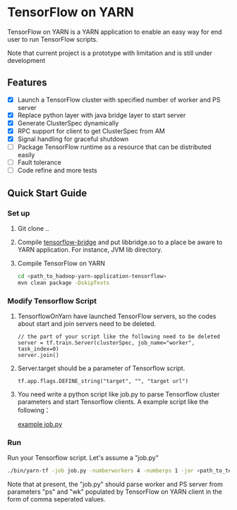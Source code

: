 TensorFlow on YARN
======================
TensorFlow on YARN is a YARN application to enable an easy way for end user to run TensorFlow scripts.

Note that current project is a prototype with limitation and is still under development

## Features
- [x] Launch a TensorFlow cluster with specified number of worker and PS server
- [x] Replace python layer with java bridge layer to start server
- [x] Generate ClusterSpec dynamically
- [x] RPC support for client to get ClusterSpec from AM
- [x] Signal handling for graceful shutdown
- [ ] Package TensorFlow runtime as a resource that can be distributed easily
- [ ] Fault tolerance
- [ ] Code refine and more tests

## Quick Start Guide 
### Set up
1. Git clone ..
2. Compile [tensorflow-bridge](../tensorflow-bridge/README.md) and put libbridge.so to a place be aware to YARN application. For instance, JVM lib directory.
3. Compile TensorFlow on YARN

   ```sh
   cd <path_to_hadoop-yarn-application-tensorflow>
   mvn clean package -DskipTests
   ```

### Modify Tensorflow Script

1. TensorflowOnYarn have launched TensorFlow servers, so the  codes about start and join servers need to be deleted.     
         
    ```
    // the part of your script like the following need to be deleted                       
    server = tf.train.Server(clusterSpec, job_name="worker", task_index=0)      
    server.join()                   
    ```

2. Server.target should be a parameter of Tensorflow script.        
    
    ```
    tf.app.flags.DEFINE_string("target", "", "target url")
    ```

3. You need write a python script like job.py to parse Tensorflow cluster parameters and start Tensorflow clients. A example script like the following：

   [example job.py](https://github.com/Gnillor/HDL/blob/tensorflow-doc/hadoop-deeplearning-project/YARN-TensorFlow/hadoop-yarn-applications-tensorflow/job.py)

### Run  
Run your Tensorflow script. Let's assume a "job.py"

   ```sh
   ./bin/yarn-tf -job job.py -numberworkers 4 -numberps 1 -jar <path_to_tensorflow-on-yarn-with-dependency_jar>
   ```
   Note that at present, the "job.py" should parse worker and PS server from parameters "ps" and "wk" populated by TensorFlow on YARN client in the form of comma seperated values.
